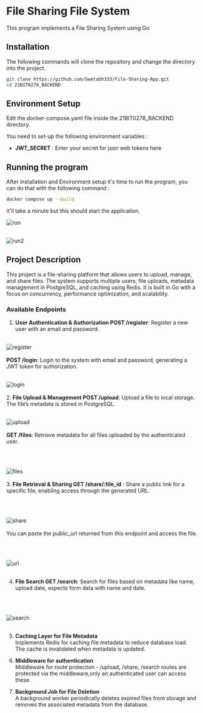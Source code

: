 # File Sharing File System

This program implements a File Sharing System using Go

## Installation

The following commands will clone the repository and change the directory into the project.

```bash
git clone https://github.com/Swetabh333/File-Sharing-App.git
cd 21BIT0278_BACKEND
```

## Environment Setup

Edit the docker-compose.yaml file inside the 21BIT0278_BACKEND directory.

You need to set-up the following environment variables :

- **JWT_SECRET** : Enter your secret for json web tokens here

## Running the program

After installation and Environment setup it's time to run the program, you can do that with the following command :

```bash
docker compose up --build
```

It'll take a minute but this should start the application.

![run](images/i11.png)
</br>
</br>

![run2](images/i12.png)

## Project Description

This project is a file-sharing platform that allows users to upload, manage, and share files. The system supports multiple users, file uploads, metadata management in PostgreSQL, and caching using Redis. It is built in Go with a focus on concurrency, performance optimization, and scalability.

### Available Endpoints

1. **User Authentication & Authorization
   POST /register**: Register a new user with an email and password.
   </br>
   </br>

![register](images/i2.png)
</br>
</br>
**POST /login**: Login to the system with email and password, generating a JWT token for authorization.
</br>
</br>

![login](images/i3.png)
</br>
</br> 2. **File Upload & Management
POST /upload**: Upload a file to local storage. The file’s metadata is stored in PostgreSQL.
</br>
</br>

![upload](images/i4.png)
</br>
</br>
**GET /files**: Retrieve metadata for all files uploaded by the authenticated user.

</br>
</br>

![files](images/i5.png)
</br>
</br> 3. **File Retrieval & Sharing
GET /share/:file_id**
: Share a public link for a specific file, enabling access through the generated URL.

</br>
</br>

![share](images/i7.png)
</br>
</br>
You can paste the public_url returned from this endpoint and access the file.

</br>
</br>

![url](images/i8.png)
</br>
</br>

4. **File Search
   GET /search**: Search for files based on metadata like name, upload date, expects form data with name and date.

</br>
</br>

![search](images/i6.png)
</br>
</br>

5. **Caching Layer for File Metadata**
   </br>
   Implements Redis for caching file metadata to reduce database load. The cache is invalidated when metadata is updated.
   </br>

6. **Middleware for authentication**
   </br>
   Middleware for route protection - /upload, /share, /search routes are protected via the middleware,only an authenticated user can access these.

7. **Background Job for File Deletion**
   </br>
   A background worker periodically deletes expired files from storage and removes the associated metadata from the database.

